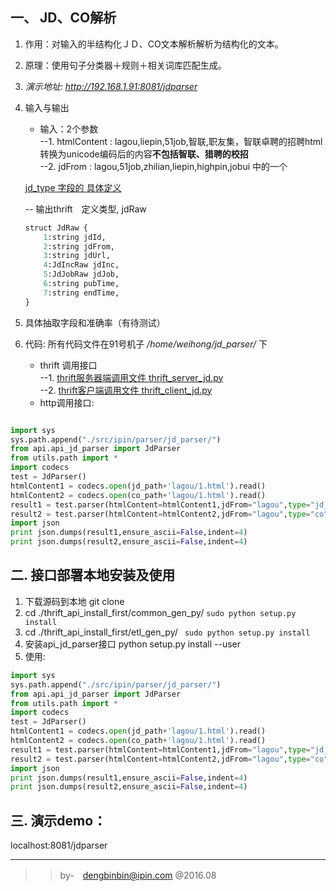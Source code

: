 ## 一、 JD、CO解析 

1. 作用：对输入的半结构化ＪＤ、CO文本解析解析为结构化的文本。  
2. 原理：使用句子分类器＋规则＋相关词库匹配生成。  
3. *演示地址: http://192.168.1.91:8081/jdparser*  
4. 输入与输出  
    - 输入：2个参数  
    --1. htmlContent : lagou,liepin,51job,智联,职友集，智联卓聘的招聘html转换为unicode编码后的内容**不包括智联、猎聘的校招**  
    --2. jdFrom : lagou,51job,zhilian,liepin,highpin,jobui 中的一个  

    [jd_type 字段的 具体定义](http://192.168.1.22/rpc_gen/etl_gen_py/blob/master/idl/jd/jd_type.thrift)

    -- 输出thrift　定义类型, jdRaw  
    ```python
    struct JdRaw {
        1:string jdId,
        2:string jdFrom,
        3:string jdUrl,
        4:JdIncRaw jdInc,
        5:JdJobRaw jdJob,
        6:string pubTime,
        7:string endTime,
    }
    ```

5. 具体抽取字段和准确率（有待测试）  

6. 代码: 所有代码文件在91号机子 */home/weihong/jd_parser/* 下  
    - thrift 调用接口   
    --1. [thrift服务器端调用文件 thrift_server_jd.py](thrift_server_jd.py)    
    --2. [thrift客户端调用文件 thrift_client_jd.py](thrift_client_jd.py)  
    - http调用接口:   


```python

import sys
sys.path.append("./src/ipin/parser/jd_parser/")
from api.api_jd_parser import JdParser
from utils.path import *
import codecs
test = JdParser()
htmlContent1 = codecs.open(jd_path+'lagou/1.html').read()
htmlContent2 = codecs.open(co_path+'lagou/1.html').read()
result1 = test.parser(htmlContent=htmlContent1,jdFrom="lagou",type="jd_detail")
result2 = test.parser(htmlContent=htmlContent2,jdFrom="lagou",type="co")
import json
print json.dumps(result1,ensure_ascii=False,indent=4)
print json.dumps(result2,ensure_ascii=False,indent=4)

```  



## 二. 接口部署本地安装及使用   


1. 下载源码到本地 git clone 
2. cd ./thrift_api_install_first/common_gen_py/  `sudo python setup.py install`
3. cd ./thrift_api_install_first/etl_gen_py/    ` sudo python setup.py install`
4. 安装api_jd_parser接口 python setup.py install --user
5. 使用: 
    
```python
import sys
sys.path.append("./src/ipin/parser/jd_parser/")
from api.api_jd_parser import JdParser
from utils.path import *
import codecs
test = JdParser()
htmlContent1 = codecs.open(jd_path+'lagou/1.html').read()
htmlContent2 = codecs.open(co_path+'lagou/1.html').read()
result1 = test.parser(htmlContent=htmlContent1,jdFrom="lagou",type="jd_detail")
result2 = test.parser(htmlContent=htmlContent2,jdFrom="lagou",type="co")
import json
print json.dumps(result1,ensure_ascii=False,indent=4)
print json.dumps(result2,ensure_ascii=False,indent=4)
```



## 三. 演示demo： 


localhost:8081/jdparser  

---

>> by-　dengbinbin@ipin.com
>> @2016.08
